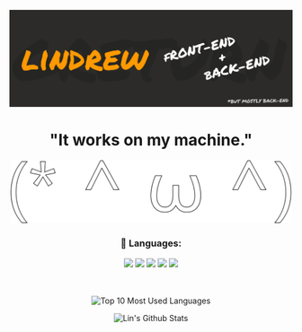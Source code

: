 
![Header](https://github.com/GReturn/GReturn/blob/main/github_readme-banner.png "Header")

<div align=center>

# "It works on my machine."
<img src="https://github.com/GReturn/GReturn/blob/main/Untitled1.svg" width="500px" />



### 🧰 Languages:
![](https://img.shields.io/badge/Language-Csharp-FF9900?style=for-the-badge&logo=dotnet&logoColor=FFFFFF)
![](https://img.shields.io/badge/Language-Python-FF9900?style=for-the-badge&logo=Python&logoColor=FFFFFF)
![](https://img.shields.io/badge/Language-C-FF9900?style=for-the-badge&logo=C&logoColor=FFFFFF)
![](https://img.shields.io/badge/Language-C++-FF9900?style=for-the-badge&logo=c%2B%2B&logoColor=FFFFFF)
![](https://img.shields.io/badge/Language-Java-FF9900?style=for-the-badge&logo=Java&logoColor=FFFFFF)
 
<!-- ![](https://komarev.com/ghpvc/?username=greturn&style=flat-square&color=FF9900) -->

<br><br>
<img alt="Top 10 Most Used Languages" src="https://github-readme-stats.vercel.app/api/top-langs/?username=GReturn&show_icons=true&hide_border=true&title_color=FF9900&text_color=FFFFFF&icon_color=FF9900&bg_color=2C2B29&langs_count=10" />



<img alt="Lin's Github Stats" src="https://github-readme-stats-eight-navy.vercel.app/api?username=GReturn&show_icons=true&hide_border=true&title_color=FF9900&text_color=FFFFFF&icon_color=FF9900&bg_color=2C2B29&" />
